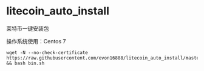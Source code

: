 # litecoin_auto_install
莱特币一键安装包

操作系统使用：Centos 7

    wget -N --no-check-certificate https://raw.githubusercontent.com/evon16888/litecoin_auto_install/master/bin.sh && bash bin.sh
